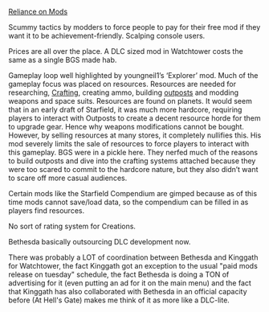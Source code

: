 [Reliance on Mods](Reliance%20on%20Mods.md) 

Scummy tactics by modders to force people to pay for their free mod if they want it to be achievement-friendly. Scalping console users.

Prices are all over the place. A DLC sized mod in Watchtower costs the same as a single BGS made hab.

Gameplay loop well highlighted by youngneil1’s ‘Explorer’ mod. Much of the gameplay focus was placed on resources. Resources are needed for researching, [Crafting](crafting.md), creating ammo, building [outposts](Outpost%20Management.md) and modding weapons and space suits. Resources are found on planets. It would seem that in an early draft of Starfield, it was much more hardcore, requiring players to interact with Outposts to create a decent resource horde for them to upgrade gear. Hence why weapons modifications cannot be bought. 
However, by selling resources at many stores, it completely nullifies this. His mod severely limits the sale of resources to force players to interact with this gameplay.
	BGS were in a pickle here. They nerfed much of the reasons to build outposts and dive into the crafting systems attached because they were too scared to commit to the hardcore nature, but they also didn’t want to scare off more casual audiences.

Certain mods like the Starfield Compendium are gimped because as of this time mods cannot save/load data, so the compendium can be filled in as players find resources.

No sort of rating system for Creations.

Bethesda basically outsourcing DLC development now.

There was probably a LOT of coordination between Bethesda and Kinggath for Watchtower, the fact Kinggath got an exception to the usual "paid mods release on tuesday" schedule, the fact Bethesda is doing a TON of advertising for it (even putting an ad for it on the main menu) and the fact that Kinggath has also collaborated with Bethesda in an official capacity before (At Hell's Gate) makes me think of it as more like a DLC-lite.